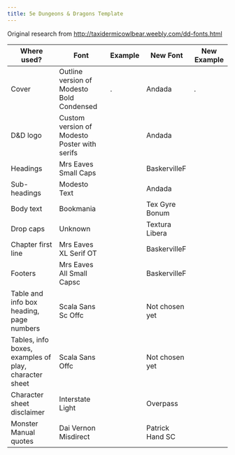 ```yaml
---
title: 5e Dungeons & Dragons Template
---
```


Original research from http://taxidermicowlbear.weebly.com/dd-fonts.html

| Where used?                                           | Font                                         | Example | New Font                           | New Example |
|-------------------------------------------------------|----------------------------------------------|---------|------------------------------------|-------------|
| Cover                                                 | Outline version of Modesto Bold Condensed    | .       | Andada                             | .           |
| D&D logo                                              | Custom version of Modesto Poster with serifs |         | Andada                             |             |
| Headings                                              | Mrs Eaves Small Caps                         |         | BaskervilleF                       |             |
| Sub-headings                                          | Modesto Text                                 |         | Andada                             |             |
| Body text                                             | Bookmania                                    |         | Tex Gyre Bonum                     |             |
| Drop caps                                             | Unknown                                      |         | Textura Libera                     |             |
| Chapter first line                                    | Mrs Eaves XL Serif OT                        |         | BaskervilleF                       |             |
| Footers                                               | Mrs Eaves All Small Capsc                    |         | BaskervilleF                       |             |
| Table and info box heading, page numbers              | Scala Sans Sc Offc                           |         | Not chosen yet                     |             |
| Tables, info boxes, examples of play, character sheet | Scala Sans Offc                              |         | Not chosen yet                     |             |
| Character sheet disclaimer                            | Interstate Light                             |         | Overpass                           |             |
| Monster Manual quotes                                 | Dai Vernon Misdirect                         |         | Patrick Hand SC                    |             |
